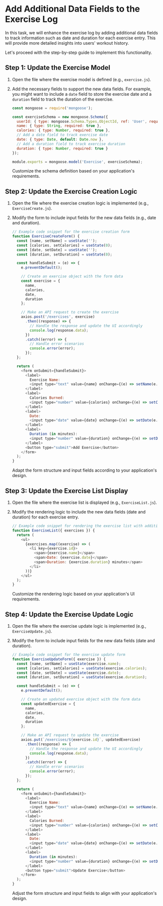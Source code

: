 # Add Additional Data Fields to the Exercise Log

In this task, we will enhance the exercise log by adding additional data fields to track information such as date and duration for each exercise entry. This will provide more detailed insights into users' workout history.

Let's proceed with the step-by-step guide to implement this functionality.

## Step 1: Update the Exercise Model

1. Open the file where the exercise model is defined (e.g., `exercise.js`).

2. Add the necessary fields to support the new data fields. For example, you might want to include a `date` field to store the exercise date and a `duration` field to track the duration of the exercise.

   ```javascript
   const mongoose = require('mongoose');

   const exerciseSchema = new mongoose.Schema({
     userId: { type: mongoose.Schema.Types.ObjectId, ref: 'User', required: true },
     name: { type: String, required: true },
     calories: { type: Number, required: true },
     // Add a date field to track exercise date
     date: { type: Date, default: Date.now },
     // Add a duration field to track exercise duration
     duration: { type: Number, required: true }
   });

   module.exports = mongoose.model('Exercise', exerciseSchema);
   ```

   Customize the schema definition based on your application's requirements.

## Step 2: Update the Exercise Creation Logic

1. Open the file where the exercise creation logic is implemented (e.g., `ExerciseCreate.js`).

2. Modify the form to include input fields for the new data fields (e.g., date and duration).

   ```javascript
   // Example code snippet for the exercise creation form
   function ExerciseCreateForm() {
     const [name, setName] = useState('');
     const [calories, setCalories] = useState(0);
     const [date, setDate] = useState('');
     const [duration, setDuration] = useState(0);

     const handleSubmit = (e) => {
       e.preventDefault();

       // Create an exercise object with the form data
       const exercise = {
         name,
         calories,
         date,
         duration
       };

       // Make an API request to create the exercise
       axios.post('/exercises', exercise)
         .then((response) => {
           // Handle the response and update the UI accordingly
           console.log(response.data);
         })
         .catch((error) => {
           // Handle error scenarios
           console.error(error);
         });
     };

     return (
       <form onSubmit={handleSubmit}>
         <label>
           Exercise Name:
           <input type="text" value={name} onChange={(e) => setName(e.target.value)} />
         </label>
         <label>
           Calories Burned:
           <input type="number" value={calories} onChange={(e) => setCalories(Number(e.target.value))} />
         </label>
         <label>
           Date:
           <input type="date" value={date} onChange={(e) => setDate(e.target.value)} />
         </label>
         <label>
           Duration (in minutes):
           <input type="number" value={duration} onChange={(e) => setDuration(Number(e.target.value))} />
         </label>
         <button type="submit">Add Exercise</button>
       </form>
     );
   }
   ```

   Adapt the form structure and input fields according to your application's design.

## Step 3: Update the Exercise List Display

1. Open the file where the exercise list is displayed (e.g., `ExerciseList.js`).

2. Modify the rendering logic to include the new data fields (date and duration) for each exercise entry.

   ```javascript
   // Example code snippet for rendering the exercise list with additional data fields
   function ExerciseList({ exercises }) {
     return (
       <ul>
         {exercises.map((exercise) => (
           <li key={exercise.id}>
             <span>{exercise.name}</span>
             <span>Date: {exercise.date}</span>
             <span>Duration: {exercise.duration} minutes</span>
           </li>
         ))}
       </ul>
     );
   }
   ```

   Customize the rendering logic based on your application's UI requirements.

## Step 4: Update the Exercise Update Logic

1. Open the file where the exercise update logic is implemented (e.g., `ExerciseUpdate.js`).

2. Modify the form to include input fields for the new data fields (date and duration).

   ```javascript
   // Example code snippet for the exercise update form
   function ExerciseUpdateForm({ exercise }) {
     const [name, setName] = useState(exercise.name);
     const [calories, setCalories] = useState(exercise.calories);
     const [date, setDate] = useState(exercise.date);
     const [duration, setDuration] = useState(exercise.duration);

     const handleSubmit = (e) => {
       e.preventDefault();

       // Create an updated exercise object with the form data
       const updatedExercise = {
         name,
         calories,
         date,
         duration
       };

       // Make an API request to update the exercise
       axios.put(`/exercises/${exercise.id}`, updatedExercise)
         .then((response) => {
           // Handle the response and update the UI accordingly
           console.log(response.data);
         })
         .catch((error) => {
           // Handle error scenarios
           console.error(error);
         });
     };

     return (
       <form onSubmit={handleSubmit}>
         <label>
           Exercise Name:
           <input type="text" value={name} onChange={(e) => setName(e.target.value)} />
         </label>
         <label>
           Calories Burned:
           <input type="number" value={calories} onChange={(e) => setCalories(Number(e.target.value))} />
         </label>
         <label>
           Date:
           <input type="date" value={date} onChange={(e) => setDate(e.target.value)} />
         </label>
         <label>
           Duration (in minutes):
           <input type="number" value={duration} onChange={(e) => setDuration(Number(e.target.value))} />
         </label>
         <button type="submit">Update Exercise</button>
       </form>
     );
   }
   ```

   Adjust the form structure and input fields to align with your application's design.
